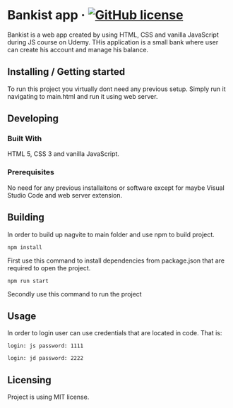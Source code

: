# Bankist app &middot; [![GitHub license](https://img.shields.io/badge/license-MIT-blue.svg?style=flat-square)](https://github.com/your/your-project/blob/master/LICENSE)

Bankist is a web app created by using HTML, CSS and vanilla JavaScript during JS course on Udemy. THis application is a small bank where user can create his account and manage his balance.

## Installing / Getting started

To run this project you virtually dont need any previous setup. Simply run it navigating to main.html and run it using web server.


## Developing

### Built With
HTML 5, CSS 3 and vanilla JavaScript.

### Prerequisites
No need for any previous installaitons or software except for maybe Visual Studio Code and web server extension.

## Building
In order to build up nagvite to main folder and use npm to build project.
```shell
npm install
```
First use this command to install dependencies from package.json that are required to open the project.
```shell
npm run start
```
Secondly use this command to run the project

## Usage
In order to login user can use credentials that are located in code. That is:
```shell
login: js password: 1111
```
```shell
login: jd password: 2222
```
## Licensing

Project is using MIT license.
